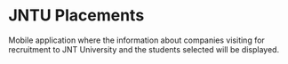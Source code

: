 # JNTU Placements
Mobile application where the information about companies visiting for recruitment to JNT University
and the students selected will be displayed.
